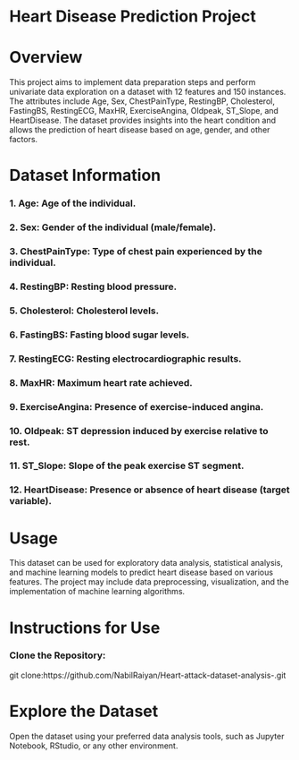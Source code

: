 # Heart Disease Prediction Project
<h1>Overview</h1>
This project aims to implement data preparation steps and perform univariate data exploration on a dataset with 12 features and 150 instances. The attributes include Age, Sex, ChestPainType, RestingBP, Cholesterol, FastingBS, RestingECG, MaxHR, ExerciseAngina, Oldpeak, ST_Slope, and HeartDisease. The dataset provides insights into the heart condition and allows the prediction of heart disease based on age, gender, and other factors.

<h1>Dataset Information</h1>
<h3>1. Age: Age of the individual.</h3>
<h3>2. Sex: Gender of the individual (male/female).</h3>
<h3>3. ChestPainType: Type of chest pain experienced by the individual.</h3>
<h3>4. RestingBP: Resting blood pressure.</h3>
<h3>5. Cholesterol: Cholesterol levels.</h3>
<h3>6. FastingBS: Fasting blood sugar levels.</h3>
<h3>7. RestingECG: Resting electrocardiographic results.</h3>
<h3>8. MaxHR: Maximum heart rate achieved.</h3>
<h3>9. ExerciseAngina: Presence of exercise-induced angina.</h3>
<h3>10. Oldpeak: ST depression induced by exercise relative to rest.</h3>
<h3>11. ST_Slope: Slope of the peak exercise ST segment.</h3>
<h3>12. HeartDisease: Presence or absence of heart disease (target variable).</h3>

<h1>Usage</h1>
<p>This dataset can be used for exploratory data analysis, statistical analysis, and machine learning models to predict heart disease based on various features. The project may include data preprocessing, visualization, and the implementation of machine learning algorithms.</p>


<h1>Instructions for Use</h1>
<h3>Clone the Repository:</h3>
<p>git clone:https://github.com/NabilRaiyan/Heart-attack-dataset-analysis-.git</p>

<h1>Explore the Dataset</h1>
<p>Open the dataset using your preferred data analysis tools, such as Jupyter Notebook, RStudio, or any other environment.</p>


